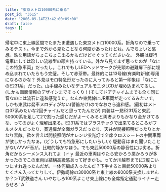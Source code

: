 ```yaml
---
title: "東京メトロ10000系に乗る"
post_id: "3515"
date: "2006-09-14T23:42:00+09:00"
draft: false
tags: []
---
```



帰宅中に東上線区間でたまたま遭遇した東京メトロ10000系。折角なので乗ってみるテスト。今まで外から見たことなら何度かあったけどね。んでちょいと感想。鉄な用語がちょこちょこ出るかもだけどぐぐってくださいな。 外観は緩行電車にしては珍しい流線型の顔を持っている。外から見てまず思ったのが「なにこの特急車両」だったし。これでもしLEDヘッドマークが先頭の避難扉下部に埋め込まれていたらもう完璧。そして赤茶帯。最終的には13号線(有楽町新線)専用になるのかな？ 外見はモロ特急形だったのに入ってみると第一印象は「なにこのE231系」だった。山手線みたいなデュアルモニタLCDが埋め込まれてるし。(しかも画面情報のデザインまでそっくり！)そしてドアチャイムまでも全く同じ音なのには流石に違和感覚えた。なんか東武線にJR車両が走ってるみたいで。しかも東武は発車メロディがない(警笛だけ)のでなおさら違和感。(最初はメトロ07系みたいな2回チャイムだと思ってたんだが) 内装は一見E231系と東武50000系を足して2で割った感じだがよーくみると両者よりもかなり金かけてるな、ってのがよく理解出来る。E231系ではプラスチックで出来てるところがフルメタルだったり、貫通扉が全面ガラスだったり、天井が間接照明だったりとかなり素敵。欲を言えば間接照明がオレンジ蛍光灯で全席クロスシートの中間車両が欲しかったなぁ。(どうしても特急形にしたいらしい) 駆動音はまた聞いたことがないVVVF音が。比較的静かなほう。でも東武50000系の静音性には劣る。折角だからシーメンス入れてよ（ｒｙ 最近の車両はやたら安かろう悪かろうが多かったのでこの車両は結構高級感あって好きかも。ってか川越市までに2度こいつにすれ違ったんだが。一体何編成入ったんだ？下手すると東武50000系よりたくさん入ってたりして。伊勢崎線の30000系と東上線の8000系交換しませんか？＞T武鉄道さん いやむしろ100系よこせ東上線にも全席指定通勤ライナー走らせろ 'Ａ｀
